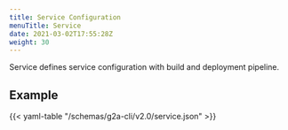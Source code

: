 ```yaml
---
title: Service Configuration
menuTitle: Service
date: 2021-03-02T17:55:28Z
weight: 30
---
```


Service defines service configuration with build and deployment pipeline.

## Example

{{< yaml-table "/schemas/g2a-cli/v2.0/service.json" >}}

